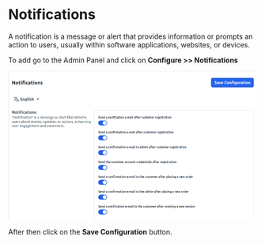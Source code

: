 # Notifications

A notification is a message or alert that provides information or prompts an action to users, usually within software applications, websites, or devices.

To add go to the Admin Panel and click on **Configure >> Notifications**

![Notifications](../../assets/2.3.0/images/configure/notifications.png)

After then click on the **Save Configuration** button.
